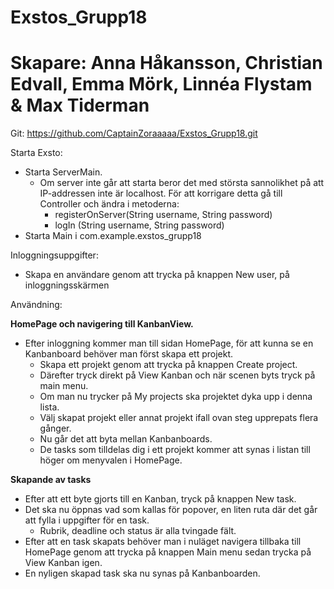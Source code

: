 # Exstos_Grupp18
# Skapare: Anna Håkansson, Christian Edvall, Emma Mörk, Linnéa Flystam & Max Tiderman
Git: https://github.com/CaptainZoraaaaa/Exstos_Grupp18.git

Starta Exsto: 
- Starta ServerMain.
  - Om server inte går att starta beror det med största sannolikhet på att IP-addressen inte är localhost. För att korrigare detta gå till Controller och ändra i metoderna:
    - registerOnServer(String username, String password)
    - logIn (String username, String password)
- Starta Main i com.example.exstos_grupp18

Inloggningsuppgifter:
- Skapa en användare genom att trycka på knappen New user, på inloggningsskärmen

Användning:

**HomePage och navigering till KanbanView.**

- Efter inloggning kommer man till sidan HomePage, för att kunna se en Kanbanboard behöver man först skapa ett projekt.
  - Skapa ett projekt genom att trycka på knappen Create project.
  - Därefter tryck direkt på View Kanban och när scenen byts tryck på main menu.
  - Om man nu trycker på My projects ska projektet dyka upp i denna lista.
  - Välj skapat projekt eller annat projekt ifall ovan steg upprepats flera gånger. 
  - Nu går det att byta mellan Kanbanboards.
  - De tasks som tilldelas dig i ett projekt kommer att synas i listan till höger om menyvalen i HomePage.

**Skapande av tasks**

- Efter att ett byte gjorts till en Kanban, tryck på knappen New task.
- Det ska nu öppnas vad som kallas för popover, en liten ruta där det går att fylla i uppgifter för en task.
  - Rubrik, deadline och status är alla tvingade fält.
- Efter att en task skapats behöver man i nuläget navigera tillbaka till HomePage genom att trycka på knappen Main menu sedan trycka på View Kanban igen.
- En nyligen skapad task ska nu synas på Kanbanboarden.



